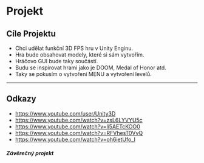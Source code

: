 # Projekt

## Cíle Projektu 
* Chci udělat funkční 3D FPS hru v Unity Enginu.
* Hra bude obsahovat modely, které si sám vytvořím.
* Hráčovo GUI bude taky součástí.
* Budu se inspirovat hrami jako je DOOM, Medal of Honor atd.
* Taky se pokusím o vytvoření MENU a vytvoření levelů.
-----------------------------------------------------------
## Odkazy
* https://www.youtube.com/user/Unity3D
* https://www.youtube.com/watch?v=zsL6LYVYU5c
* https://www.youtube.com/watch?v=li5AETcKOO0
* https://www.youtube.com/watch?v=RFVhesT0VvQ
* https://www.youtube.com/watch?v=oh6ietUfo_I

##### Závěrečný projekt
